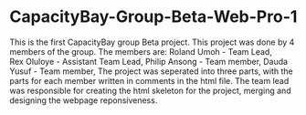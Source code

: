 # CapacityBay-Group-Beta-Web-Pro-1
This is the first CapacityBay group Beta project.
This project was done by 4 members of the group.
The members are:
Roland Umoh - Team Lead,  
Rex Oluloye - Assistant Team Lead,
Philip Ansong - Team member,
Dauda Yusuf - Team member,
The project was seperated into three parts, with the parts for each member written in comments in the html file.
The team lead was responsible for creating the html skeleton for the project, merging and designing the webpage reponsiveness.
